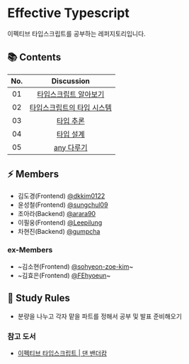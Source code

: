 # Effective Typescript
이펙티브 타입스크립트를 공부하는 레퍼지토리입니다.

## 📚 Contents

| No. | Discussion |
| :-: | :---------: |
|01|[타입스크립트 알아보기](https://github.com/MT9-Study/effective-typescript/discussions/1)
|02|[타입스크립트의 타입 시스템](https://github.com/MT9-Study/effective-typescript/discussions/2)
|03|[타입 추론](https://github.com/MT9-Study/effective-typescript/discussions/3)
|04|[타입 설계](https://github.com/MT9-Study/effective-typescript/discussions/4)
|05|[any 다루기](https://github.com/MT9-Study/effective-typescript/discussions/5)

## ⚡️ Members
* 김도경(Frontend) [@dkkim0122](https://github.com/dkkim0122)
* 윤성철(Frontend) [@sungchul09](https://github.com/sungchul09)
* 조아라(Backend) [@arara90](https://github.com/arara90)
* 이필웅(Frontend) [@Leepilung](https://github.com/Leepilung)
* 차현진(Backend) [@gumpcha](https://github.com/gumpcha)

### ex-Members
* ~김소현(Frontend) [@sohyeon-zoe-kim](https://github.com/sohyeon-zoe-kim)~
* ~김효은(Frontend) [@FEhyoeun](https://github.com/FEhyoeun)~

## 📝 Study Rules
* 분량을 나누고 각자 맡을 파트를 정해서 공부 및 발표 준비해오기

### 참고 도서
- [이펙티브 타입스크립트 | 댄 밴더캄](https://www.yes24.com/Product/Goods/102124327)
